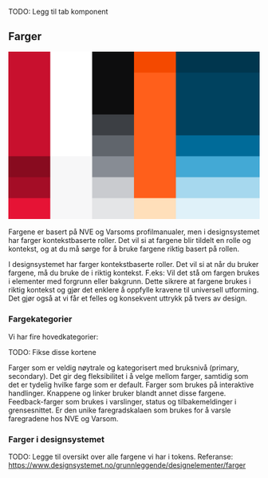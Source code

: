 <PageHeader title="Farger" imagePath="tokens" pageLevel=1></PageHeader>
TODO: Legg til tab komponent


## Farger
<img src="../../assets/images/farger1.png" width="auto">


Fargene er basert på NVE og Varsoms profilmanualer, men i designsystemet har farger kontekstbaserte roller. Det vil si at fargene blir tildelt en rolle og kontekst, og at du må sørge for å bruke fargene riktig basert på rollen. 


I designsystemet har farger kontekstbaserte roller. Det vil si at når du bruker fargene, må du bruke de i riktig kontekst. F.eks: Vil det stå om fargen brukes i elementer med forgrunn eller bakgrunn. Dette sikrere at fargene brukes i riktig kontekst og gjør det enklere å oppfylle kravene til universell utforming. Det gjør også at vi får et felles og konsekvent uttrykk på tvers av design.



### Fargekategorier
Vi har fire hovedkategorier:


TODO: Fikse disse kortene

<div class="two-card-container"> 
    <Card variant="subtle-card" title="Neutrals">Farger som er veldig nøytrale og kategorisert med bruksnivå (primary, secondary). Det gir deg fleksibilitet i å velge mellom farger, samtidig som det er tydelig hvilke farge som er default.</Card>
    <Card variant="subtle-card" title="Interactive">Farger som brukes på interaktive handlinger. Knappene og linker bruker blandt annet disse fargene.</Card>
    <Card variant="subtle-card" title="Feedback">Feedback-farger som brukes i varslinger, status og tilbakemeldinger i grensesnittet.</Card>
    <Card variant="subtle-card" title="Danger level">Er den unike faregradskalaen som brukes for å varsle faregradene hos NVE og Varsom.</Card>
</div>

### Farger i designsystemet

TODO: Legge til oversikt over alle fargene vi har i tokens. Referanse: https://www.designsystemet.no/grunnleggende/designelementer/farger